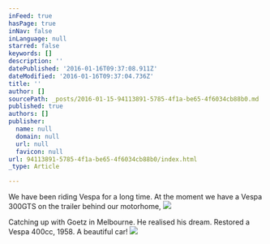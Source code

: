 ```yaml
---
inFeed: true
hasPage: true
inNav: false
inLanguage: null
starred: false
keywords: []
description: ''
datePublished: '2016-01-16T09:37:08.911Z'
dateModified: '2016-01-16T09:37:04.736Z'
title: ''
author: []
sourcePath: _posts/2016-01-15-94113891-5785-4f1a-be65-4f6034cb88b0.md
published: true
authors: []
publisher:
  name: null
  domain: null
  url: null
  favicon: null
url: 94113891-5785-4f1a-be65-4f6034cb88b0/index.html
_type: Article

---
```

We have been riding Vespa for a long time. At the moment we have a Vespa 300GTS on the trailer behind our motorhome,
![](https://the-grid-user-content.s3-us-west-2.amazonaws.com/598e5945-3166-4ba6-9f8b-3908a059db1a.JPG)

Catching up with Goetz in Melbourne. He realised his dream. Restored a Vespa 400cc, 1958\. A beautiful car!
![](https://the-grid-user-content.s3-us-west-2.amazonaws.com/8dfb8623-f755-4af3-a4a2-4a2a7710a13a.JPG)
